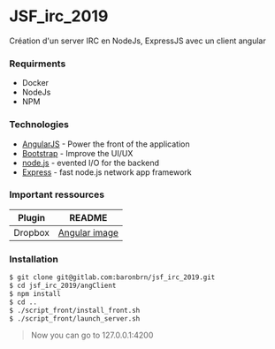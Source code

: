 # JSF_irc_2019

Création d'un server IRC en NodeJs, ExpressJS avec un client angular

### Requirments

* Docker
* NodeJs
* NPM
 

### Technologies

* [AngularJS](https://angular.io/) - Power the front of the application
* [Bootstrap](https://mdbootstrap.com/) - Improve the UI/UX
* [node.js](https://nodejs.org/) - evented I/O for the backend
* [Express](https://expressjs.com/) - fast node.js network app framework

### Important ressources 
| Plugin | README |
| ------ | ------ |
| Dropbox | [Angular image](https://hub.docker.com/r/alexsuch/angular-cli) |

### Installation
```sh
$ git clone git@gitlab.com:baronbrn/jsf_irc_2019.git
$ cd jsf_irc_2019/angClient
$ npm install
$ cd ..
$ ./script_front/install_front.sh
$ ./script_front/launch_server.sh
```
> Now you can go to 127.0.0.1:4200
